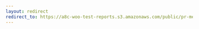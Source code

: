 ```yaml
---
layout: redirect
redirect_to: https://a8c-woo-test-reports.s3.amazonaws.com/public/pr-merge/45121/e2e/index.html
---
```

